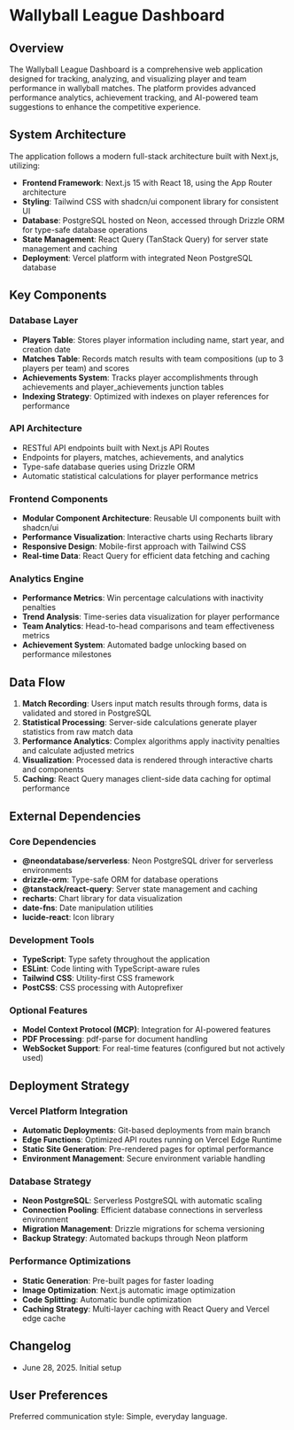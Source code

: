 # Wallyball League Dashboard

## Overview

The Wallyball League Dashboard is a comprehensive web application designed for tracking, analyzing, and visualizing player and team performance in wallyball matches. The platform provides advanced performance analytics, achievement tracking, and AI-powered team suggestions to enhance the competitive experience.

## System Architecture

The application follows a modern full-stack architecture built with Next.js, utilizing:

- **Frontend Framework**: Next.js 15 with React 18, using the App Router architecture
- **Styling**: Tailwind CSS with shadcn/ui component library for consistent UI
- **Database**: PostgreSQL hosted on Neon, accessed through Drizzle ORM for type-safe database operations
- **State Management**: React Query (TanStack Query) for server state management and caching
- **Deployment**: Vercel platform with integrated Neon PostgreSQL database

## Key Components

### Database Layer
- **Players Table**: Stores player information including name, start year, and creation date
- **Matches Table**: Records match results with team compositions (up to 3 players per team) and scores
- **Achievements System**: Tracks player accomplishments through achievements and player_achievements junction tables
- **Indexing Strategy**: Optimized with indexes on player references for performance

### API Architecture
- RESTful API endpoints built with Next.js API Routes
- Endpoints for players, matches, achievements, and analytics
- Type-safe database queries using Drizzle ORM
- Automatic statistical calculations for player performance metrics

### Frontend Components
- **Modular Component Architecture**: Reusable UI components built with shadcn/ui
- **Performance Visualization**: Interactive charts using Recharts library
- **Responsive Design**: Mobile-first approach with Tailwind CSS
- **Real-time Data**: React Query for efficient data fetching and caching

### Analytics Engine
- **Performance Metrics**: Win percentage calculations with inactivity penalties
- **Trend Analysis**: Time-series data visualization for player performance
- **Team Analytics**: Head-to-head comparisons and team effectiveness metrics
- **Achievement System**: Automated badge unlocking based on performance milestones

## Data Flow

1. **Match Recording**: Users input match results through forms, data is validated and stored in PostgreSQL
2. **Statistical Processing**: Server-side calculations generate player statistics from raw match data
3. **Performance Analytics**: Complex algorithms apply inactivity penalties and calculate adjusted metrics
4. **Visualization**: Processed data is rendered through interactive charts and components
5. **Caching**: React Query manages client-side data caching for optimal performance

## External Dependencies

### Core Dependencies
- **@neondatabase/serverless**: Neon PostgreSQL driver for serverless environments
- **drizzle-orm**: Type-safe ORM for database operations
- **@tanstack/react-query**: Server state management and caching
- **recharts**: Chart library for data visualization
- **date-fns**: Date manipulation utilities
- **lucide-react**: Icon library

### Development Tools
- **TypeScript**: Type safety throughout the application
- **ESLint**: Code linting with TypeScript-aware rules
- **Tailwind CSS**: Utility-first CSS framework
- **PostCSS**: CSS processing with Autoprefixer

### Optional Features
- **Model Context Protocol (MCP)**: Integration for AI-powered features
- **PDF Processing**: pdf-parse for document handling
- **WebSocket Support**: For real-time features (configured but not actively used)

## Deployment Strategy

### Vercel Platform Integration
- **Automatic Deployments**: Git-based deployments from main branch
- **Edge Functions**: Optimized API routes running on Vercel Edge Runtime
- **Static Site Generation**: Pre-rendered pages for optimal performance
- **Environment Management**: Secure environment variable handling

### Database Strategy
- **Neon PostgreSQL**: Serverless PostgreSQL with automatic scaling
- **Connection Pooling**: Efficient database connections in serverless environment
- **Migration Management**: Drizzle migrations for schema versioning
- **Backup Strategy**: Automated backups through Neon platform

### Performance Optimizations
- **Static Generation**: Pre-built pages for faster loading
- **Image Optimization**: Next.js automatic image optimization
- **Code Splitting**: Automatic bundle optimization
- **Caching Strategy**: Multi-layer caching with React Query and Vercel edge cache

## Changelog

- June 28, 2025. Initial setup

## User Preferences

Preferred communication style: Simple, everyday language.
